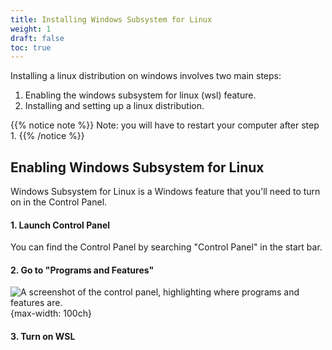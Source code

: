 ```yaml
---
title: Installing Windows Subsystem for Linux
weight: 1
draft: false
toc: true
---
```


Installing a linux distribution on windows involves two main steps:

1. Enabling the windows subsystem for linux (wsl) feature.
2. Installing and setting up a linux distribution.

{{% notice note %}}
Note: you will have to restart your computer after step 1.
{{% /notice %}}

## Enabling Windows Subsystem for Linux

Windows Subsystem for Linux is a Windows feature that you'll need to turn on in the Control Panel.

#### 1. Launch Control Panel

You can find the Control Panel by searching "Control Panel" in the start bar.

#### 2. Go to "Programs and Features"


<!-- I don't know why, but I have to link the imgage up a level -->
![A screenshot of the control panel, highlighting where programs and features are.](../control_panel.png) {max-width: 100ch}

#### 3. Turn on WSL




